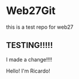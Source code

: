 # Web27Git
this is a test repo for web27


## TESTING!!!!!


I made a change!!!! 

Hello! I'm Ricardo!